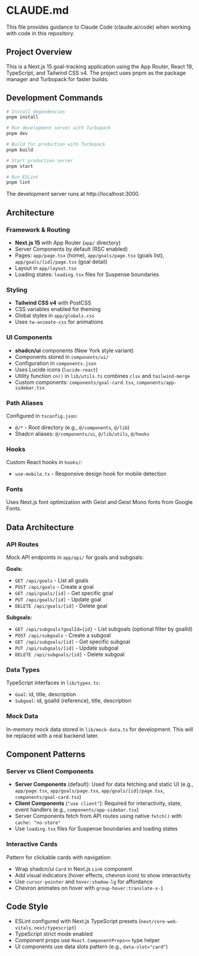 # CLAUDE.md

This file provides guidance to Claude Code (claude.ai/code) when working with code in this repository.

## Project Overview

This is a Next.js 15 goal-tracking application using the App Router, React 19, TypeScript, and Tailwind CSS v4. The project uses pnpm as the package manager and Turbopack for faster builds.

## Development Commands

```bash
# Install dependencies
pnpm install

# Run development server with Turbopack
pnpm dev

# Build for production with Turbopack
pnpm build

# Start production server
pnpm start

# Run ESLint
pnpm lint
```

The development server runs at http://localhost:3000.

## Architecture

### Framework & Routing
- **Next.js 15** with App Router (`app/` directory)
- Server Components by default (RSC enabled)
- Pages: `app/page.tsx` (home), `app/goals/page.tsx` (goals list), `app/goals/[id]/page.tsx` (goal detail)
- Layout in `app/layout.tsx`
- Loading states: `loading.tsx` files for Suspense boundaries

### Styling
- **Tailwind CSS v4** with PostCSS
- CSS variables enabled for theming
- Global styles in `app/globals.css`
- Uses `tw-animate-css` for animations

### UI Components
- **shadcn/ui** components (New York style variant)
- Components stored in `components/ui/`
- Configuration in `components.json`
- Uses Lucide icons (`lucide-react`)
- Utility function `cn()` in `lib/utils.ts` combines `clsx` and `tailwind-merge`
- Custom components: `components/goal-card.tsx`, `components/app-sidebar.tsx`

### Path Aliases
Configured in `tsconfig.json`:
- `@/*` - Root directory (e.g., `@/components`, `@/lib`)
- Shadcn aliases: `@/components/ui`, `@/lib/utils`, `@/hooks`

### Hooks
Custom React hooks in `hooks/`:
- `use-mobile.ts` - Responsive design hook for mobile detection

### Fonts
Uses Next.js font optimization with Geist and Geist Mono fonts from Google Fonts.

## Data Architecture

### API Routes
Mock API endpoints in `app/api/` for goals and subgoals:

**Goals:**
- `GET /api/goals` - List all goals
- `POST /api/goals` - Create a goal
- `GET /api/goals/[id]` - Get specific goal
- `PUT /api/goals/[id]` - Update goal
- `DELETE /api/goals/[id]` - Delete goal

**Subgoals:**
- `GET /api/subgoals?goalId={id}` - List subgoals (optional filter by goalId)
- `POST /api/subgoals` - Create a subgoal
- `GET /api/subgoals/[id]` - Get specific subgoal
- `PUT /api/subgoals/[id]` - Update subgoal
- `DELETE /api/subgoals/[id]` - Delete subgoal

### Data Types
TypeScript interfaces in `lib/types.ts`:
- `Goal`: id, title, description
- `Subgoal`: id, goalId (reference), title, description

### Mock Data
In-memory mock data stored in `lib/mock-data.ts` for development. This will be replaced with a real backend later.

## Component Patterns

### Server vs Client Components
- **Server Components** (default): Used for data fetching and static UI (e.g., `app/page.tsx`, `app/goals/page.tsx`, `app/goals/[id]/page.tsx`, `components/goal-card.tsx`)
- **Client Components** (`"use client"`): Required for interactivity, state, event handlers (e.g., `components/app-sidebar.tsx`)
- Server Components fetch from API routes using native `fetch()` with `cache: "no-store"`
- Use `loading.tsx` files for Suspense boundaries and loading states

### Interactive Cards
Pattern for clickable cards with navigation:
- Wrap shadcn/ui `Card` in Next.js `Link` component
- Add visual indicators (hover effects, chevron icon) to show interactivity
- Use `cursor-pointer` and `hover:shadow-lg` for affordance
- Chevron animates on hover with `group-hover:translate-x-1`

## Code Style

- ESLint configured with Next.js TypeScript presets (`next/core-web-vitals`, `next/typescript`)
- TypeScript strict mode enabled
- Component props use `React.ComponentProps<>` type helper
- UI components use data slots pattern (e.g., `data-slot="card"`)

